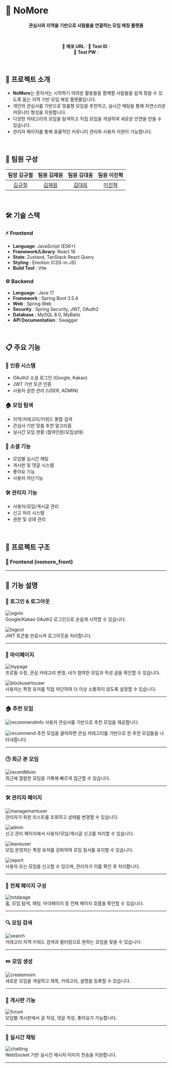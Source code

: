 # 🤝 NoMore

<div align="center">

**관심사와 지역을 기반으로 사람들을 연결하는 모임 매칭 플랫폼**

<br/>

🔗 **배포 URL** :
🧪 **Test ID** :  
🔑 **Test PW** : 

</div>

<br/>

## 📌 프로젝트 소개

- **NoMore**는 혼자서는 시작하기 어려운 활동들을 함께할 사람들을 쉽게 찾을 수 있도록 돕는 지역 기반 모임 매칭 플랫폼입니다.
- 개인의 관심사를 기반으로 맞춤형 모임을 추천하고, 실시간 채팅을 통해 자연스러운 커뮤니티 형성을 지원합니다.
- 다양한 카테고리의 모임을 탐색하고 직접 모임을 개설하여 새로운 인연을 만들 수 있습니다.
- 관리자 페이지를 통해 효율적인 커뮤니티 관리와 사용자 지원이 가능합니다.

<br/>

## 👥 팀원 구성

<div align="center">

| **팀장 김규철** | **팀원 김재원** | **팀원 김대웅** | **팀원 이진혁** |
| :-------------: | :-------------: | :-------------: | :-------------: |
| [김규철](https://github.com/kimkyuchul0728) | [김재원](https://github.com/jaewon112) | [김대웅](https://github.com/Deaung) | [이진혁](https://github.com/jin9358) |

</div>

<br/>

## 🛠️ 기술 스택

### ⚡ Frontend
- **Language**: JavaScript (ES6+)
- **Framework/Library**: React 18
- **State**: Zustand, TanStack React Query
- **Styling** : Emotion (CSS-in-JS)
- **Build Tool** : Vite

### ⚙️ Backend  
- **Language** : Java 17
- **Framework** : Spring Boot 3.5.4
- **Web** : Spring Web
- **Security** : Spring Security, JWT, OAuth2
- **Database** : MySQL 8.0, MyBatis
- **API Documentation** : Swagger

<br/>

## 📋 주요 기능

### 🔐 **인증 시스템**
- OAuth2 소셜 로그인 (Google, Kakao)
- JWT 기반 토큰 인증
- 사용자 권한 관리 (USER, ADMIN)

### 🏠 **모임 탐색**
- 지역/카테고리/키워드 통합 검색
- 관심사 기반 맞춤 추천 알고리즘
- 실시간 모임 현황 (참여인원/모집상태)

### 💬 **소셜 기능**  
- 모임별 실시간 채팅
- 게시판 및 댓글 시스템
- 좋아요 기능
- 사용자 차단기능

### 🛠️ **관리자 기능**
- 사용자/모임/게시글 관리
- 신고 처리 시스템
- 권한 및 상태 관리

<br/>

## 📁 프로젝트 구조

### 🎨 Frontend (nomore_front)

---

## 📱 기능 설명

### 🔐 로그인 & 로그아웃
![signin](./assets/1_signin.gif)  
Google/Kakao OAuth2 로그인으로 손쉽게 시작할 수 있습니다.

![logout](./assets/2_logout.gif)  
JWT 토큰을 만료시켜 로그아웃을 처리합니다.

---

### 👤 마이페이지
![mypage](./assets/3_mypage.gif)  
프로필 수정, 관심 카테고리 변경, 내가 참여한 모임과 작성 글을 확인할 수 있습니다.

![blockusertouser](./assets/blockusertouser.gif)  
사용자는 특정 유저를 직접 차단하여 더 이상 소통하지 않도록 설정할 수 있습니다.

---

### 🏠 추천 모임
![recommendinfo](./assets/4_recommendinfo.png)
사용자 관심사를 기반으로 추천 모임을 제공합니다.

![recommend](./assets/4_recommend.png) 
추천 모임을 클릭하면 관심 카테고리를 기반으로 한 추천 모임들을 나타내줍니다.

---

### 🕒 최근 본 모임
![recentMoim](./assets/5_recentMoim.gif)  
최근에 열람한 모임을 기록해 빠르게 접근할 수 있습니다.

---

### 🛠️ 관리자 페이지
![managementuser](./assets/6_managementuser.gif)  
관리자가 회원 리스트를 조회하고 상태를 변경할 수 있습니다.

![admin](./assets/7_admin.png)  
신고 관리 페이지에서 사용자/모임/게시글 신고를 처리할 수 있습니다.

![leaveuser](./assets/leaveuser.gif)  
모임 운영자는 특정 유저를 강퇴하여 모임 질서를 유지할 수 있습니다.

![report](./assets/report.gif)  
사용자 또는 모임을 신고할 수 있으며, 관리자가 이를 확인 후 처리합니다.

---

### 📄 전체 페이지 구성
![totalpage](./assets/8_totalpage.gif)  
홈, 모임 탐색, 채팅, 마이페이지 등 전체 페이지 흐름을 확인할 수 있습니다.

---

### 🔍 모임 검색
![search](./assets/9_search.gif)  
카테고리·지역·키워드 검색과 필터링으로 원하는 모임을 찾을 수 있습니다.

---

### ✏️ 모임 생성
![createmoim](./assets/10_createmoim.gif)  
새로운 모임을 개설하고 제목, 카테고리, 설명을 등록할 수 있습니다.

---

### 📌 게시판 기능
![forum](./assets/11_forum.gif)  
모임별 게시판에서 글 작성, 댓글 작성, 좋아요가 가능합니다.

---

### 💬 실시간 채팅
![chatting](./assets/12_chatting.gif)  
WebSocket 기반 실시간 메시지·이미지 전송을 지원합니다.

---
